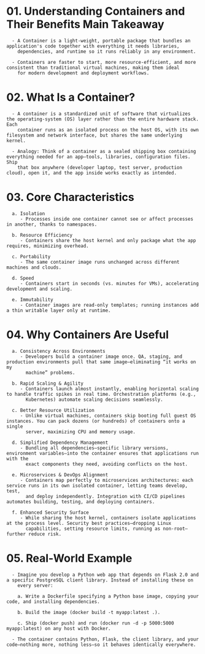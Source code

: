 # 01. Understanding Containers and Their Benefits Main Takeaway
      - A Container is a light-weight, portable package that bundles an application's code together with everything it needs libraries, 
        dependencies, and runtime so it runs reliably in any environment.
      
      - Containers are faster to start, more resource-efficient, and more consistent than traditional virtual machines, making them ideal 
        for modern development and deployment workflows.


# 02. What Is a Container?
      - A container is a standardized unit of software that virtualizes the operating-system (OS) layer rather than the entire hardware stack. Each 
        container runs as an isolated process on the host OS, with its own filesystem and network interface, but shares the same underlying kernel.

      - Analogy: Think of a container as a sealed shipping box containing everything needed for an app—tools, libraries, configuration files. Ship 
        that box anywhere (developer laptop, test server, production cloud), open it, and the app inside works exactly as intended.


# 03. Core Characteristics
      a. Isolation
         - Processes inside one container cannot see or affect processes in another, thanks to namespaces.
      
      b. Resource Efficiency	
         - Containers share the host kernel and only package what the app requires, minimizing overhead.

      c. Portability	
         - The same container image runs unchanged across different machines and clouds.
      
      d. Speed	
         - Containers start in seconds (vs. minutes for VMs), accelerating development and scaling.
      
      e. Immutability	
         - Container images are read-only templates; running instances add a thin writable layer only at runtime.


# 04. Why Containers Are Useful
      a. Consistency Across Environments
         - Developers build a container image once. QA, staging, and production environments pull that same image—eliminating “it works on my 
           machine” problems.
      
      b. Rapid Scaling & Agility
         - Containers launch almost instantly, enabling horizontal scaling to handle traffic spikes in real time. Orchestration platforms (e.g., 
           Kubernetes) automate scaling decisions seamlessly.
      
      c. Better Resource Utilization
         - Unlike virtual machines, containers skip booting full guest OS instances. You can pack dozens (or hundreds) of containers onto a single 
           server, maximizing CPU and memory usage.
      
      d. Simplified Dependency Management
         - Bundling all dependencies—specific library versions, environment variables—into the container ensures that applications run with the 
           exact components they need, avoiding conflicts on the host.
      
      e. Microservices & DevOps Alignment
         - Containers map perfectly to microservices architectures: each service runs in its own isolated container, letting teams develop, test, 
           and deploy independently. Integration with CI/CD pipelines automates building, testing, and deploying containers.
      
      f. Enhanced Security Surface
         - While sharing the host kernel, containers isolate applications at the process level. Security best practices—dropping Linux 
           capabilities, setting resource limits, running as non-root—further reduce risk.


# 05. Real-World Example
      - Imagine you develop a Python web app that depends on Flask 2.0 and a specific PostgreSQL client library. Instead of installing these on 
        every server:

        a. Write a Dockerfile specifying a Python base image, copying your code, and installing dependencies.

        b. Build the image (docker build -t myapp:latest .).

        c. Ship (docker push) and run (docker run -d -p 5000:5000 myapp:latest) on any host with Docker.

      - The container contains Python, Flask, the client library, and your code—nothing more, nothing less—so it behaves identically everywhere.














